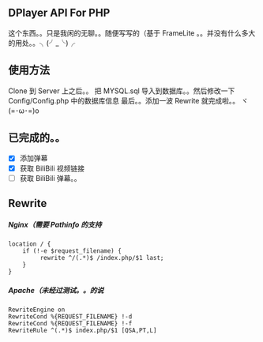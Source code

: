 ## DPlayer API For PHP
这个东西。。只是我闲的无聊。。随便写写的（基于 FrameLite 。。并没有什么多大的用处。。╮(╯_╰)╭

## 使用方法
Clone 到 Server 上之后。。
把 MYSQL.sql 导入到数据库。。然后修改一下 Config/Config.php 中的数据库信息
最后。。添加一波 Rewrite 就完成啦。。 ヾ(=･ω･=)o

## 已完成的。。
* [x] 添加弹幕
* [x] 获取 BiliBili 视频链接
* [ ] 获取 BiliBili 弹幕。。

## Rewrite
##### Nginx（需要 Pathinfo 的支持

    location / {
        if (!-e $request_filename) {
             rewrite ^/(.*)$ /index.php/$1 last;
        }   
    }
    
##### Apache（未经过测试。。的说

    RewriteEngine on
    RewriteCond %{REQUEST_FILENAME} !-d
    RewriteCond %{REQUEST_FILENAME} !-f
    RewriteRule ^(.*)$ index.php/$1 [QSA,PT,L]


